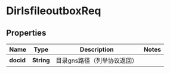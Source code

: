 # DirIsfileoutboxReq

## Properties
Name | Type | Description | Notes
------------ | ------------- | ------------- | -------------
**docid** | **String** | 目录gns路径（列举协议返回） | 
